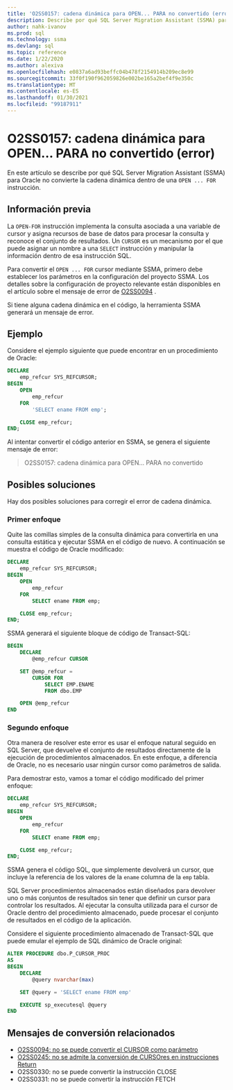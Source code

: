 ```yaml
---
title: 'O2SS0157: cadena dinámica para OPEN... PARA no convertido (error)'
description: Describe por qué SQL Server Migration Assistant (SSMA) para Oracle no convierte la cadena dinámica dentro de una... Instrucción FOR.
author: nahk-ivanov
ms.prod: sql
ms.technology: ssma
ms.devlang: sql
ms.topic: reference
ms.date: 1/22/2020
ms.author: alexiva
ms.openlocfilehash: e0837a6ad93beffc04b478f2154914b209ec8e99
ms.sourcegitcommit: 33f0f190f962059826e002be165a2bef4f9e350c
ms.translationtype: MT
ms.contentlocale: es-ES
ms.lasthandoff: 01/30/2021
ms.locfileid: "99187911"
---
```

# <a name="o2ss0157-dynamic-string-for-openfor-not-converted-error"></a>O2SS0157: cadena dinámica para OPEN... PARA no convertido (error)

En este artículo se describe por qué SQL Server Migration Assistant (SSMA) para Oracle no convierte la cadena dinámica dentro de una `OPEN ... FOR` instrucción.

## <a name="background"></a>Información previa

La `OPEN-FOR` instrucción implementa la consulta asociada a una variable de cursor y asigna recursos de base de datos para procesar la consulta y reconoce el conjunto de resultados. Un `CURSOR` es un mecanismo por el que puede asignar un nombre a una `SELECT` instrucción y manipular la información dentro de esa instrucción SQL.

Para convertir el `OPEN ... FOR` cursor mediante SSMA, primero debe establecer los parámetros en la configuración del proyecto SSMA. Los detalles sobre la configuración de proyecto relevante están disponibles en el artículo sobre el mensaje de error de [O2SS0094](o2ss0094.md) .

Si tiene alguna cadena dinámica en el código, la herramienta SSMA generará un mensaje de error.

## <a name="example"></a>Ejemplo

Considere el ejemplo siguiente que puede encontrar en un procedimiento de Oracle:

```sql
DECLARE
    emp_refcur SYS_REFCURSOR;
BEGIN
    OPEN
        emp_refcur
    FOR
        'SELECT ename FROM emp';

    CLOSE emp_refcur;
END;
```

Al intentar convertir el código anterior en SSMA, se genera el siguiente mensaje de error:

> O2SS0157: cadena dinámica para OPEN... PARA no convertido

## <a name="possible-remedies"></a>Posibles soluciones

Hay dos posibles soluciones para corregir el error de cadena dinámica.

### <a name="first-approach"></a>Primer enfoque

Quite las comillas simples de la consulta dinámica para convertirla en una consulta estática y ejecutar SSMA en el código de nuevo. A continuación se muestra el código de Oracle modificado:

```sql
DECLARE
    emp_refcur SYS_REFCURSOR;
BEGIN
    OPEN
        emp_refcur
    FOR
        SELECT ename FROM emp;

    CLOSE emp_refcur;
END;
```

SSMA generará el siguiente bloque de código de Transact-SQL:

```sql
BEGIN
    DECLARE
        @emp_refcur CURSOR

    SET @emp_refcur =
        CURSOR FOR
            SELECT EMP.ENAME
            FROM dbo.EMP

    OPEN @emp_refcur
END
```

### <a name="second-approach"></a>Segundo enfoque

Otra manera de resolver este error es usar el enfoque natural seguido en SQL Server, que devuelve el conjunto de resultados directamente de la ejecución de procedimientos almacenados. En este enfoque, a diferencia de Oracle, no es necesario usar ningún cursor como parámetros de salida.

Para demostrar esto, vamos a tomar el código modificado del primer enfoque:

```sql
DECLARE
    emp_refcur SYS_REFCURSOR;
BEGIN
    OPEN
        emp_refcur
    FOR
        SELECT ename FROM emp;

    CLOSE emp_refcur;
END;
```

SSMA genera el código SQL, que simplemente devolverá un cursor, que incluye la referencia de los valores de la `ename` columna de la `emp` tabla.

SQL Server procedimientos almacenados están diseñados para devolver uno o más conjuntos de resultados sin tener que definir un cursor para controlar los resultados. Al ejecutar la consulta utilizada para el cursor de Oracle dentro del procedimiento almacenado, puede procesar el conjunto de resultados en el código de la aplicación.

Considere el siguiente procedimiento almacenado de Transact-SQL que puede emular el ejemplo de SQL dinámico de Oracle original:

```sql
ALTER PROCEDURE dbo.P_CURSOR_PROC
AS
BEGIN
    DECLARE
        @query nvarchar(max)

    SET @query = 'SELECT ename FROM emp'

    EXECUTE sp_executesql @query
END
```

## <a name="related-conversion-messages"></a>Mensajes de conversión relacionados

* [O2SS0094: no se puede convertir el CURSOR como parámetro](o2ss0094.md)
* [O2SS0245: no se admite la conversión de CURSOres en instrucciones Return](o2ss0245.md)
* O2SS0330: no se puede convertir la instrucción CLOSE
* O2SS0331: no se puede convertir la instrucción FETCH
